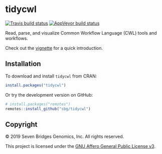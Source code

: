 # tidycwl

[![Travis build status](https://travis-ci.org/sbg/tidycwl.svg?branch=master)](https://travis-ci.org/sbg/tidycwl)
[![AppVeyor build status](https://ci.appveyor.com/api/projects/status/github/nanxstats/tidycwl?branch=master&svg=true)](https://ci.appveyor.com/project/nanxstats/tidycwl)

Read, parse, and visualize Common Workflow Language (CWL) tools and workflows.

Check out the [vignette](https://sbg.github.io/tidycwl/articles/tidycwl.html) for a quick introduction.

## Installation

To download and install `tidycwl` from CRAN:

```r
install.packages("tidycwl")
```

Or try the development version on GitHub:

```r
# install.packages("remotes")
remotes::install_github("sbg/tidycwl")
```

## Copyright

© 2019 Seven Bridges Genomics, Inc. All rights reserved.

This project is licensed under the [GNU Affero General Public License v3](LICENSE).
